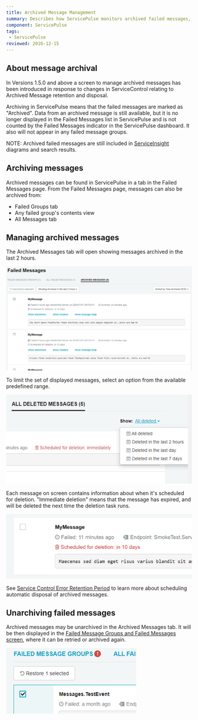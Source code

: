 ```yaml
---
title: Archived Message Management
summary: Describes how ServicePulse monitors archived failed messages, and allows unarchiving archived failed messages.
component: ServicePulse
tags:
 - ServicePulse
reviewed: 2016-12-15
---
```


## About message archival

In Versions 1.5.0 and above a screen to manage archived messages has been introduced in response to changes in ServiceControl relating to Archived Message retention and disposal.

Archiving in ServicePulse means that the failed messages are marked as "Archived". Data from an archived message is still available, but it is no longer displayed in the Failed Messages list in ServicePulse and is not counted by the Failed Messages indicator in the ServicePulse dashboard. It also will not appear in any failed message groups.

NOTE: Archived failed messages are still included in [ServiceInsight](/serviceinsight/) diagrams and search results.


## Archiving messages

Archived messages can be found in ServicePulse in a tab in the Failed Messages page. From the Failed Messages page, messages can also be archived from:

* Failed Groups tab
* Any failed group's contents view
* All Messages tab


## Managing archived messages

The Archived Messages tab will open showing messages archived in the last 2 hours. 

![Archived Messages Tab](images/archive.png 'width=500')

To limit the set of displayed messages, select an option from the available predefined range.

![Archive Filters](images/archive-filters.png 'width=500')

Each message on screen contains information about when it's scheduled for deletion. "Immediate deletion" means that the message has expired, and will be deleted the next time the deletion task runs. 

![Retention Countdown](images/archive-schedule.png 'width=500')

See [Service Control Error Retention Period](/servicecontrol/creating-config-file.md) to learn more about scheduling automatic disposal of archived messages.


## Unarchiving failed messages

Archived messages may be unarchived in the Archived Messages tab. It will be then displayed in the [Failed Message Groups and Failed Messages screen](intro-failed-messages.md), where it can be retried or archived again.

![Unarchive Select](images/archive-unarchive-select.png)